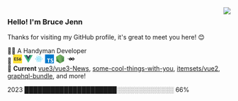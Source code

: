 <img align='right' src="https://raw.githubusercontent.com/itemsets/vue2/master/blog/n123.gif?sanitize=true">

### Hello! I'm Bruce Jenn
Thanks for visiting my GitHub profile, it's great to meet you here! 😊

👩‍💻 A Handyman Developer <br>
🔭 <code><img height="20" src="https://raw.githubusercontent.com/github/explore/80688e429a7d4ef2fca1e82350fe8e3517d3494d/topics/es6/es6.png"></code>
<code><img height="20" src="https://raw.githubusercontent.com/github/explore/80688e429a7d4ef2fca1e82350fe8e3517d3494d/topics/vue/vue.png"></code>
<code><img height="20" src="https://raw.githubusercontent.com/github/explore/80688e429a7d4ef2fca1e82350fe8e3517d3494d/topics/react/react.png"></code>
<code><img height="20" src="https://raw.githubusercontent.com/github/explore/80688e429a7d4ef2fca1e82350fe8e3517d3494d/topics/typescript/typescript.png"></code>
<code><img height="20" src="https://raw.githubusercontent.com/github/explore/80688e429a7d4ef2fca1e82350fe8e3517d3494d/topics/nodejs/nodejs.png"></code>
<code><img height="20" src="https://raw.githubusercontent.com/github/explore/80688e429a7d4ef2fca1e82350fe8e3517d3494d/topics/go/go.png"></code>
<br />
🚀 **Current** [vue3/vue3-News](https://github.com/vue3/vue3-News), [some-cool-things-with-you](https://github.com/ok3-8/some-cool-things-with-you), [itemsets/vue2](https://github.com/itemsets/vue2), [graphql-bundle](https://github.com/graphql-bundle), and more!

2023 █████████████████████░░░░░░░░░░░░░ 66%

<!--  
Here are some ideas to get you started:

- 🔭 I’m currently working on ...
- 🌱 I’m currently learning ...
- 👯 I’m looking to collaborate on ...
- 🤔 I’m looking for help with ...
- 💬 Ask me about ...
- 📫 How to reach me: ...
- 😄 Pronouns: ...
- ⚡ Fun fact: ...

-->
